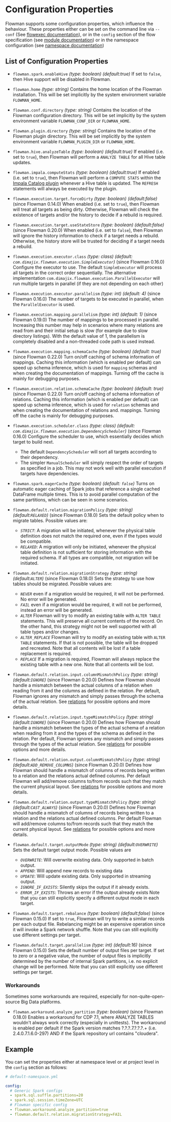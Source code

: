 # Configuration Properties

Flowman supports some configuration properties, which influence the behaviour. These properties either can be set
on the command line via `--conf` (See [flowexec documentation](cli/flowexec.md)), or in the `config` section of the flow 
specification (see [module documentation](spec/module.md)) or in the namespace configuration (see
[namespace documentation](spec/namespace.md))


## List of Configuration Properties

- `flowman.spark.enableHive` *(type: boolean)* *(default:true)*
If set to `false`, then Hive support will be disabled in Flowman.

- `flowman.home` *(type: string)*
Contains the home location of the Flowman installation. This will be set implicitly by the system environment 
variable `FLOWMAN_HOME`.

- `flowman.conf.directory` *(type: string)*
Contains the location of the Flowman configuration directory. This will be set implicitly by the system environment 
variable `FLOWMAN_CONF_DIR` or `FLOWMAN_HOME`.

- `flowman.plugin.directory` *(type: string)*
Contains the location of the Flowman plugin directory. This will be set implicitly by the system environment 
variable `FLOWMAN_PLUGIN_DIR` or `FLOWMAN_HOME`.

- `flowman.hive.analyzeTable` *(type: boolean)* *(default:true)*
  If enabled (i.e. set to `true`), then Flowman will perform a `ANALYZE TABLE` for all Hive table updates.

- `flowman.impala.computeStats` *(type: boolean)* *(default:true)*
  If enabled (i.e. set to `true`), then Flowman will perform a `COMPUTE STATS` within the 
  [Impala Catalog plugin](plugins/impala.md) whenever a Hive table is updated. The `REFRESH` statements will always
  be executed by the plugin.

- `flowman.execution.target.forceDirty` *(type: boolean)* *(default:false)* (since Flowman 0.14.0)
When enabled (i.e. set to `true`), then Flowman will treat all targets as being dirty. Otherwise, Flowman will check
the existence of targets and/or the history to decide if a rebuild is required.

- `flowman.execution.target.useStateStore`  *(type: boolean)* *(default:false)* (since Flowman 0.20.0)
  When enabled (i.e. set to `false`), then Flowman will ignore the history information to check if a target needs a
  rebuild. Otherwise, the history store will be trusted for deciding if a target needs a rebuild.
  
- `flowman.execution.executor.class` *(type: class)* *(default: `com.dimajix.flowman.execution.SimpleExecutor`)* (since Flowman 0.16.0)
Configure the executor to use. The default `SimpleExecutor` will process all targets in the correct order
  sequentially. The alternative implementation `com.dimajix.flowman.execution.ParallelExecutor` will run multiple 
  targets in parallel (if they are not depending on each other)

- `flowman.execution.executor.parallelism` *(type: int)* *(default: 4)* (since Flowman 0.16.0)
  The number of targets to be executed in parallel, when the `ParallelExecutor` is used.

- `flowman.execution.mapping.parallelism` *(type: int)* *(default: 1)* (since Flowman 0.19.0)
The number of mappings to be processed in parallel. Increasing this number may help in scenarios where many 
relations are read from and their initial setup is slow (for example due to slow directory listings). With the
default value of 1, the parallelism is completely disabled and a non-threaded code path is used instead.

- `flowman.execution.mapping.schemaCache` *(type: boolean)* *(default: true)* (since Flowman 0.22.0)
Turn on/off caching of schema information of mappings. Caching this information (which is enabled per default) can
 speed up schema inference, which is used for `mapping` schemas and when creating the documentation of mappings. Turning
 off the cache is mainly for debugging purposes.

- `flowman.execution.relation.schemaCache` *(type: boolean)* *(default: true)* (since Flowman 0.22.0)
Turn on/off caching of schema information of relations. Caching this information (which is enabled per default) can
 speed up schema inference, which is used for `relation` schemas and when creating the documentation of relations and.
 mappings. Turning off the cache is mainly for debugging purposes.

- `flowman.execution.scheduler.class` *(type: class)* *(default: `com.dimajix.flowman.execution.DependencyScheduler`)* (since Flowman 0.16.0)
  Configure the scheduler to use, which essentially decides which target to build next.
  - The default `DependencyScheduler` will sort all targets according to their dependency.
  - The simpler `ManualScheduler` will simply respect the order of targets as specified in a job. This may not work
    well with parallel execution if targets have dependencies.

- `flowman.spark.eagerCache` *(type: boolean)* *(default: `false`)*
Turns on automatic eager caching of Spark jobs that reference a single cached DataFrame multiple times. This is to
avoid parallel computation of the same partitions, which can be seen in some scenarios.

- `flowman.default.relation.migrationPolicy` *(type: string)* *(default:`RELAXED`)* (since Flowman 0.18.0)
Sets the default policy when to migrate tables. Possible values are:
  - *`STRICT`*: A migration will be initiated, whenever the physical table definition does not match the required
      one, even if the types would be compatible.
  - *`RELAXED`*: A migration will only be initiated, whenever the physical table definition is not sufficient for
    storing information with the required schema. If all types are compatible, not migration will be initiated.

- `flowman.default.relation.migrationStrategy` *(type: string)* *(default:`ALTER`)* (since Flowman 0.18.0)
Sets the strategy to use how tables should be migrated. Possible values are:
  - *`NEVER`* even if a migration would be required, it will not be performed. No error will be generated.
  - *`FAIL`* even if a migration would be required, it will not be performed, instead an error will be generated.
  - *`ALTER`* Flowman will try to modify an existing table with `ALTER TABLE` statements. This will preserve all
    current contents of the record. On the other hand, this strategy might not be well supported with all table types 
    and/or changes.
  - *`ALTER_REPLACE`* Flowman will try to modify an existing table with `ALTER TABLE` statements. If that is not
    possible, the table will be dropped and recreated. Note that all contents will be lost if a table replacement
    is required.
  - *`REPLACE`* If a migration is required, Flowman will always replace the existing table with a new one.
    Note that all contents will be lost.

- `flowman.default.relation.input.columnMismatchPolicy` *(type: string)* *(default:`IGNORE`)* (since Flowman 0.20.0)
  Defines how Flowman should handle a mismatch between the actual columns of a relation when reading from it and the
  columns as defined in the relation. Per default, Flowman ignores any mismatch and simply passes through the schema
  of the actual relation. See [relations](spec/relation/index.md) for possible options and more details.
- `flowman.default.relation.input.typeMismatchPolicy` *(type: string)* *(default:`IGNORE`)* (since Flowman 0.20.0)
  Defines how Flowman should handle a mismatch between the types of the actual schema of a relation when reading from 
  it and the types of the schema as defined in the relation. Per default, Flowman ignores any mismatch and simply passes 
  through the types of the actual relation. See [relations](spec/relation/index.md) for possible options and more details.
- `flowman.default.relation.output.columnMismatchPolicy` *(type: string)* *(default:`ADD_REMOVE_COLUMNS`)* (since Flowman 0.20.0)
  Defines how Flowman should handle a mismatch of columns of records being written to a relation and the relations
  actual defined columns. Per default Flowman will add/remove columns to/from records such that they match the current
  physical layout. See [relations](spec/relation/index.md) for possible options and more details.
- `flowman.default.relation.output.typeMismatchPolicy` *(type: string)* *(default:`CAST_ALWAYS`)* (since Flowman 0.20.0)
  Defines how Flowman should handle a mismatch of columns of records being written to a relation and the relations
  actual defined columns. Per default Flowman will add/remove columns to/from records such that they match the current
  physical layout. See [relations](spec/relation/index.md) for possible options and more details.

- `flowman.default.target.outputMode` *(type: string)* *(default:`OVERWRITE`)*
Sets the default target output mode. Possible values are 
  - *`OVERWRITE`*: Will overwrite existing data. Only supported in batch output.
  - *`APPEND`*: Will append new records to existing data
  - *`UPDATE`*: Will update existing data. Only supported in streaming output.
  - *`IGNORE_IF_EXISTS`*: Silently skips the output if it already exists.
  - *`ERROR_IF_EXISTS`*: Throws an error if the output already exists
Note that you can still explicitly specify a different output mode in each target.
    
- `flowman.default.target.rebalance` *(type: boolean)* *(default:false)* (since Flowman 0.15.0)
If set to `true`, Flowman will try to write a similar records per each output file. Rebelancing might be an expensive
operation since it will invoke a Spark network shuffle. Note that you can still explicitly use different settings per
target. 

- `flowman.default.target.parallelism` *(type: int)* *(default:16)* (since Flowman 0.15.0)
Sets the default number of output files per target. If set to zero or a negative value, the number of output files is 
implicitly determined by the number of internal Spark partitions, i.e. no explicit change will be performed. Note that 
you can still explicitly use different settings per target. 


### Workarounds

Sometimes some workarounds are required, especially for non-quite-open-source Big Data platforms.

- `flowman.workaround.analyze_partition` *(type: boolean)* (since Flowman 0.18.0)
Enables a workaround for CDP 7.1, where ANALYZE TABLES wouldn't always work correctly (especially in unittests). The
  workaround is enabled per default if the Spark version matches ?.?.?.7.?.?.?.+ (i.e. 2.4.0.7.1.6.0-297) AND if 
  the Spark repository url contains "cloudera".
  

## Example

You can set the properties either at namespace level or at project level in the `config` section as follows:
```yaml
# default-namespace.yml

config:
  # Generic Spark configs  
  - spark.sql.suffle.partitions=20
  - spark.sql.session.timeZone=UTC
  # Flowman specific config  
  - flowman.workaround.analyze_partition=true
  - flowman.default.relation.migrationStrategy=FAIL
```
